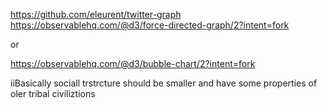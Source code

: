 https://github.com/eleurent/twitter-graph
https://observablehq.com/@d3/force-directed-graph/2?intent=fork

or 

https://observablehq.com/@d3/bubble-chart/2?intent=fork

iiBasically sociall trstrcture should be smaller and have some properties of oler tribal civiliztions